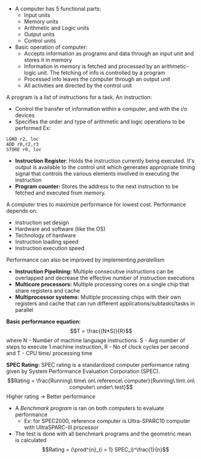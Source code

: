 - A computer has 5 functional parts:
	- Input units
	- Memory units
	- Arithmetic and Logic units
	- Output units
	- Control units
- Basic operation of computer:
	- Accepts information as programs and data through an input unit and stores it in memory
	- Information in memory is fetched and processed by an arithmetic-logic unit. The fetching of info is controlled by a program
	- Processed info leaves the computer through an output unit
	- All activities are directed by the control unit

A program is a list of instructions for a task. An instruction:
- Control the transfer of information within a computer, and with the i/o devices
- Specifies the order and type of arithmetic and logic operations to be performed
Ex:
```
LOAD r2, loc
ADD r0,r2,r3
STORE r0, loc
```

- **Instruction Register**: Holds the instruction currently being executed. It's output is available to the control unit which generates appropriate timing signal that controls the various elements involved in executing the instruction
- **Program counter:** Stores the address to the next instruction to be fetched and executed from memory.

A computer tries to maximize performance for lowest cost. Performance depends on:
- Instruction set design
- Hardware and software (like the OS)
- Technology of hardware
- Instruction loading speed
- Instruction execution speed

Performance can also be improved by implementing *paralellism*
- **Instruction Pipelining:** Multiple consecutive instructions can be overlapped and decrease the effective number of instruction executions
- **Multicore processors:** Multiple processing cores on a single chip that share registers and cache
- **Multiprocessor systems:** Multiple processing chips with their own registers and cache that can run different applications/subtasks/tasks in parallel

**Basic performance equation:** $$T = \frac{(N*S)}{R}$$
where N - Number of machine language instructions. S - Avg number of steps to execute 1 machine instruction, R - No of clock cycles per second and T - CPU time/ processing time

**SPEC Rating:** SPEC rating is a standardized computer performance rating given by System Performance Evaluation Corporation (SPEC). $$Rating = \frac{Running\ time\ on\ reference\ computer}{Running\ tim\ on\ computer\ under\ test}$$
Higher rating -> Better performance
- A *Benchmark program* is ran on both computers to evaluate performance
	- Ex: for SPEC2000, reference computer is Ultra-SPARC10 computer with UltraSPARC-III processor
- The test is done with all benchmark programs and the geometric mean is calculated $$Rating = (\prod^{n}_{i = 1} SPEC_i)^\frac{1}{n}$$
